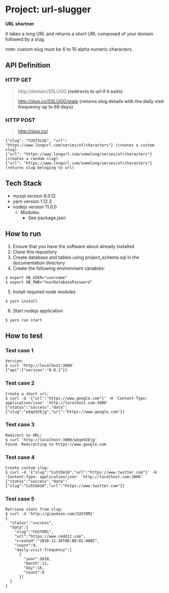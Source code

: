 # Project: url-slugger
**URL shortner**

It takes a long URL and returns a short URL composed of your domain followed by a slug.

note: custom slug must be 6 to 10  alpha numeric characters.

## API Definition
### HTTP GET
> http://domain/SSLUGG        **(redirects to url if it exits)**

> http://slug.co/SSLUGG/stats **(returns slug details with the daily visit frequency up to 60 days)**

### HTTP POST
> http://slug.co/

```
{"slug": "CUSTSLUG", "url": "https://www.longurl.com/series/of/characters"} (creates a custom slug)
{"url": "https://www.longurl.com/somelong/series/of/characters"}            (creates a random slug)
{"url": "https://www.longurl.com/somelong/series/of/characters"}            (returns slug beloging to url)
```

## Tech Stack
* mysql version 8.0.12
* yarn version 1.12.3
* nodejs version 11.0.0
  * Modules:
    * See package.json

## How to run
1. Ensure that you have the software about already installed
2. Clone this repository
3. Create database and tables using project_schema.sql in the documentation directory
4. Create the following environment variables:
````
$ export DB_USER="username"
$ export DB_PWD="YourDatabasePassword"
````
5. Install required node modules
````
$ yarn install
````
6. Start nodejs application
````
$ yarn run start
````
## How to test

### Test case 1
````
Version:
$ curl 'http://localhost:3000'
{"api":{"version":"0.0.1"}}
````

### Test case 2
````
Create a short url:
$ curl -d '{"url":"https://www.google.com"}' -H 'Content-Type: application/json' 'http://localhost.com:3000'
{"status":"success","data":{"slug":"w$qe92Ejg","url":"https://www.google.com"}}
````

### Test case 3
````
Redirect to URL:
$ curl 'http://localhost:3000/w$qe92Ejg'
Found. Redirecting to https://www.google.com
````

### Test case 4
````
Create custom slug:
$ curl -d '{"slug":"CuStOm10","url":"https://www.twitter.com"}' -H 'Content-Type: application/json' 'http://localhost.com:3000'
{"status":"success","data":{"slug":"CuStOm10","url":"https://www.twitter.com"}}
````

### Test case 5
````
Retrieve stats from slug:
$ curl -d 'http://glaudson.com/CUSTOM1'
{
  "status":"success",
  "data":{
    "slug":"CUSTOM1",
    "url":"https://www.reddit.com",
    "created":"2018-11-16T06:00:02.000Z",
    "count":9,
    "daily-visit-frequency":[
      {
        "year":2018,
        "month":11,
        "day":16,
        "count":9
      }]
  }
}
````

